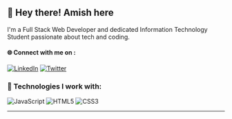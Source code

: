 ## 👋 Hey there! Amish here
I'm a Full Stack Web Developer and dedicated Information Technology Student passionate about tech and coding.




#### 🌐 Connect with me on :  
[![LinkedIn](https://img.shields.io/badge/LinkedIn-%230077B5.svg?logo=linkedin&logoColor=white)](https://www.linkedin.com/in/amish-kundar-211624291//) [![Twitter](https://img.shields.io/badge/Twitter-%231DA1F2.svg?logo=twitter&logoColor=white)](https://twitter.com/KundarAmish_)



### 🚀 Technologies I work with:

![JavaScript](https://img.shields.io/badge/javascript-%23323330.svg?style=for-the-badge&logo=javascript&logoColor=%23F7DF1E) ![HTML5](https://img.shields.io/badge/html5-%23E34F26.svg?style=for-the-badge&logo=html5&logoColor=white) ![CSS3](https://img.shields.io/badge/css3-%231572B6.svg?style=for-the-badge&logo=css3&logoColor=white) 



---

